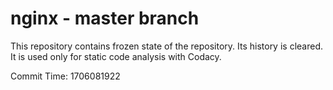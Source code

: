 # nginx - master branch

This repository contains frozen state of the repository.
Its history is cleared. It is used only for static code
analysis with Codacy.

Commit Time: 1706081922